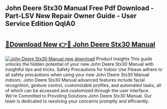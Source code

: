 ## John Deere Stx30 Manual Free Pdf Download - Part-LSV New Repair Owner Guide - User Service Edition QqlA0

# <h2><a href="http://bc88960.oget.top/?id=John+Deere+Stx30+Manual">🔗Download New 👉🔴 John Deere Stx30 Manual</a></h2>

[![John Deere Stx30 Manual new download](https://i.imgur.com/5g1atiW.png)](http://bc88960.oget.top/?id=John+Deere+Stx30+Manual)
Product Insights This guide unlocks the hidden potential of your new John Deere Stx30 Manual with insightful tips and tricks. Safety Precautions for Indoor Use Please adhere to all safety precautions when using your new John Deere Stx30 Manual indoors. John Deere Stx30 Manual advanced features include facial recognition, gesture control, customizable profiles, and automated tasks, all of which can be accessed and customized through the user interface. We're Committed to Providing Solutions John Deere Stx30 Manual. Our team is dedicated to resolving your concerns promptly and efficiently.
